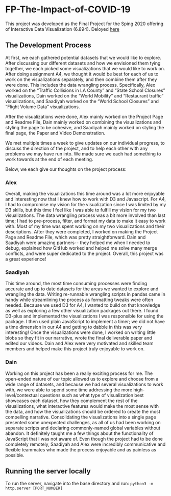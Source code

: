 # FP-The-Impact-of-COVID-19

This project was developed as the Final Project for the Sping 2020 offering of Interactive Data Visualization (6.894). Deloyed [here](https://github.mit.edu/pages/6894-sp20/FP-The-Impact-of-COVID-19/project.html)

## The Development Process ##
At first, we each gathered potential datasets that we would like to explore. After discussing our different datasets and how we envisioned them tying together, we each picked some visualizations that we would like to work on. After doing assignment A4, we thought it would be best for each of us to work on the visualizations separately, and then combine them after they were done. This includes the data wrangling process. Specifically, Alex worked on the “Traffic Collisions in LA County” and “State School Closures” visualizations, Dain worked on the “World Mobility” and “Restaurant traffic” visualizations, and Saadiyah worked on the “World School Closures” and “Flight Volume Data” visualizations.

After the visualizations were done, Alex mainly worked on the Project Page and Readme File, Dain mainly worked on combining the visualizations and styling the page to be cohesive, and Saadiyah mainly worked on styling the final page, the Paper and Video Demonstration.

We met multiple times a week to give updates on our individual progress, to discuss the direction of the project, and to help each other with any problems we may have run into. We made sure we each had something to work towards at the end of each meeting.

Below, we each give our thoughts on the project process:

### Alex ###
Overall, making the visualizations this time around was a lot more enjoyable and interesting now that I knew how to work with D3 and Javascript. For A4, I had to compromise my vision for the visualization since I was limited by my D3 skills, but this time I feel like I was able to fulfill my vision for my two visualizations. The data wrangling process was a bit more involved than last time; I had to pre-process, filter, and format my data to make it easy to work with. Most of my time was spent working on my two visualizations and their descriptions. After they were completed, I worked on making the Project Page and Readme File, which was pretty straightforward. Dain and Saadiyah were amazing partners-- they helped me when I needed to debug, explained how GitHub worked and helped me solve many merge conflicts, and were super dedicated to the project. Overall, this project was a great experience!

### Saadiyah ###
This time around, the most time consuming processes were finding accurate and up to date datasets for the areas we wanted to explore and wrangling the data. Writing re-runnable wrangling scripts in pandas came in handy while streamlining the process as formatting tweaks were often needed. Because we used D3 for A4, I wanted to build on that knowledge as well as exploring a few other visualization packages out there. I found D3-plus and implemented the visualizations I was responsible for using the package. I then used plain JavaScript to implement a timer; we did not have a time dimension in our A4 and getting to dabble in this was very interesting! Once the visualizations were done, I worked on writing little blobs so they fit in our narrative, wrote the final deliverable paper and edited our videos. Dain and Alex were very motivated and skilled team members and helped make this project truly enjoyable to work on.

### Dain ###
Working on this project has been a really exciting process for me. The open-ended nature of our topic allowed us to explore and choose from a wide range of datasets, and because we had several visualizations to work with, we were able to spend some time addressing the more high-level/contextual questions such as what type of visualization best showcases each dataset, how they complement the rest of the visualizations, what interactive features would make the most sense with the data, and how the visualizations should be ordered to create the most compelling narrative. Consolidating the visualizations into a single page presented some unexpected challenges, as all of us had been working on separate scripts and declaring commonly-named global variables without abandon. It definitely taught me a few things about the functionality of JavaScript that I was not aware of. Even though the project had to be done completely remotely, Saadiyah and Alex were incredibly communicative and flexible teammates who made the process enjoyable and as painless as possible.


## Running the server locally ##
To run the server, navigate into the base directory and run:
 `python3 -m http.server [PORT_NUMBER]`
